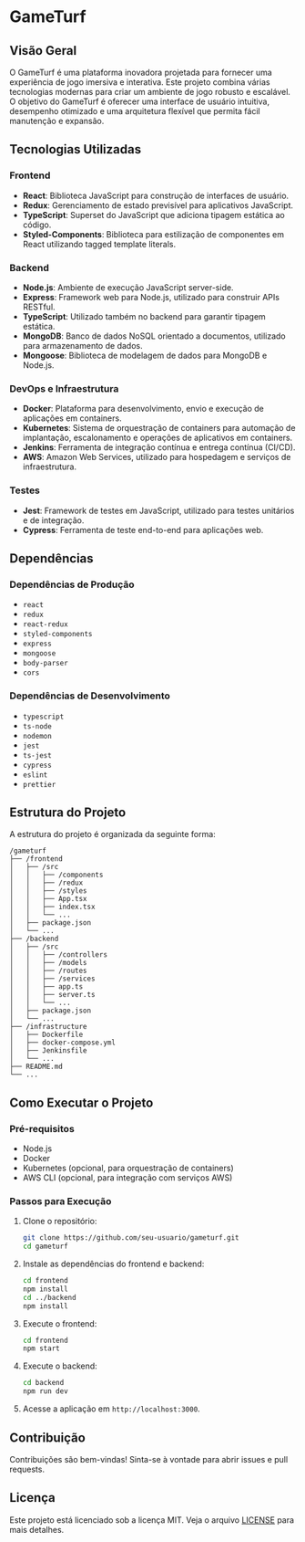 # GameTurf

## Visão Geral

O GameTurf é uma plataforma inovadora projetada para fornecer uma experiência de jogo imersiva e interativa. Este projeto combina várias tecnologias modernas para criar um ambiente de jogo robusto e escalável. O objetivo do GameTurf é oferecer uma interface de usuário intuitiva, desempenho otimizado e uma arquitetura flexível que permita fácil manutenção e expansão.

## Tecnologias Utilizadas

### Frontend

- **React**: Biblioteca JavaScript para construção de interfaces de usuário.
- **Redux**: Gerenciamento de estado previsível para aplicativos JavaScript.
- **TypeScript**: Superset do JavaScript que adiciona tipagem estática ao código.
- **Styled-Components**: Biblioteca para estilização de componentes em React utilizando tagged template literals.

### Backend

- **Node.js**: Ambiente de execução JavaScript server-side.
- **Express**: Framework web para Node.js, utilizado para construir APIs RESTful.
- **TypeScript**: Utilizado também no backend para garantir tipagem estática.
- **MongoDB**: Banco de dados NoSQL orientado a documentos, utilizado para armazenamento de dados.
- **Mongoose**: Biblioteca de modelagem de dados para MongoDB e Node.js.

### DevOps e Infraestrutura

- **Docker**: Plataforma para desenvolvimento, envio e execução de aplicações em containers.
- **Kubernetes**: Sistema de orquestração de containers para automação de implantação, escalonamento e operações de aplicativos em containers.
- **Jenkins**: Ferramenta de integração contínua e entrega contínua (CI/CD).
- **AWS**: Amazon Web Services, utilizado para hospedagem e serviços de infraestrutura.

### Testes

- **Jest**: Framework de testes em JavaScript, utilizado para testes unitários e de integração.
- **Cypress**: Ferramenta de teste end-to-end para aplicações web.

## Dependências

### Dependências de Produção

- `react`
- `redux`
- `react-redux`
- `styled-components`
- `express`
- `mongoose`
- `body-parser`
- `cors`

### Dependências de Desenvolvimento

- `typescript`
- `ts-node`
- `nodemon`
- `jest`
- `ts-jest`
- `cypress`
- `eslint`
- `prettier`

## Estrutura do Projeto

A estrutura do projeto é organizada da seguinte forma:

```
/gameturf
├── /frontend
│   ├── /src
│   │   ├── /components
│   │   ├── /redux
│   │   ├── /styles
│   │   ├── App.tsx
│   │   ├── index.tsx
│   │   └── ...
│   ├── package.json
│   └── ...
├── /backend
│   ├── /src
│   │   ├── /controllers
│   │   ├── /models
│   │   ├── /routes
│   │   ├── /services
│   │   ├── app.ts
│   │   ├── server.ts
│   │   └── ...
│   ├── package.json
│   └── ...
├── /infrastructure
│   ├── Dockerfile
│   ├── docker-compose.yml
│   ├── Jenkinsfile
│   └── ...
├── README.md
└── ...
```

## Como Executar o Projeto

### Pré-requisitos

- Node.js
- Docker
- Kubernetes (opcional, para orquestração de containers)
- AWS CLI (opcional, para integração com serviços AWS)

### Passos para Execução

1. Clone o repositório:

   ```bash
   git clone https://github.com/seu-usuario/gameturf.git
   cd gameturf
   ```

2. Instale as dependências do frontend e backend:

   ```bash
   cd frontend
   npm install
   cd ../backend
   npm install
   ```

3. Execute o frontend:

   ```bash
   cd frontend
   npm start
   ```

4. Execute o backend:

   ```bash
   cd backend
   npm run dev
   ```

5. Acesse a aplicação em `http://localhost:3000`.

## Contribuição

Contribuições são bem-vindas! Sinta-se à vontade para abrir issues e pull requests.

## Licença

Este projeto está licenciado sob a licença MIT. Veja o arquivo [LICENSE](LICENSE) para mais detalhes.
